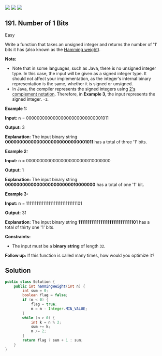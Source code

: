 [![](https://img.shields.io/github/stars/javadev/LeetCode-in-Java?label=Stars&style=flat-square)](https://github.com/javadev/LeetCode-in-Java)
[![](https://img.shields.io/github/forks/javadev/LeetCode-in-Java?label=Fork%20me%20on%20GitHub%20&style=flat-square)](https://github.com/javadev/LeetCode-in-Java/fork)
[![](https://img.shields.io/badge/-LeetCode%20in%20Kotlin-blue?style=flat-square)](https://github.com/javadev/LeetCode-in-Kotlin)

## 191\. Number of 1 Bits

Easy

Write a function that takes an unsigned integer and returns the number of '1' bits it has (also known as the [Hamming weight](http://en.wikipedia.org/wiki/Hamming_weight)).

**Note:**

*   Note that in some languages, such as Java, there is no unsigned integer type. In this case, the input will be given as a signed integer type. It should not affect your implementation, as the integer's internal binary representation is the same, whether it is signed or unsigned.
*   In Java, the compiler represents the signed integers using [2's complement notation](https://en.wikipedia.org/wiki/Two%27s_complement). Therefore, in **Example 3**, the input represents the signed integer. `-3`.

**Example 1:**

**Input:** n = 00000000000000000000000000001011

**Output:** 3

**Explanation:** The input binary string **00000000000000000000000000001011** has a total of three '1' bits. 

**Example 2:**

**Input:** n = 00000000000000000000000010000000

**Output:** 1

**Explanation:** The input binary string **00000000000000000000000010000000** has a total of one '1' bit. 

**Example 3:**

**Input:** n = 11111111111111111111111111111101

**Output:** 31

**Explanation:** The input binary string **11111111111111111111111111111101** has a total of thirty one '1' bits. 

**Constraints:**

*   The input must be a **binary string** of length `32`.

**Follow up:** If this function is called many times, how would you optimize it?

## Solution

```java
public class Solution {
    public int hammingWeight(int n) {
        int sum = 0;
        boolean flag = false;
        if (n < 0) {
            flag = true;
            n = n - Integer.MIN_VALUE;
        }
        while (n > 0) {
            int k = n % 2;
            sum += k;
            n /= 2;
        }
        return flag ? sum + 1 : sum;
    }
}
```